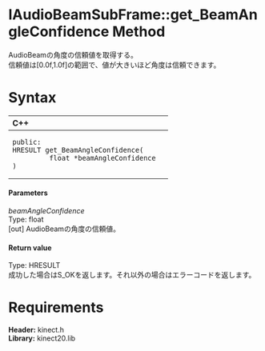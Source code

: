 IAudioBeamSubFrame::get\_BeamAngleConfidence Method  
===================================================  

AudioBeamの角度の信頼値を取得する。<br/>信頼値は[0.0f,1.0f]の範囲で、値が大きいほど角度は信頼できます。 <span id="syntaxSection"></span>

Syntax  
======  

<table>
<colgroup>
<col width="100%" />
</colgroup>
<thead>
<tr class="header">
<th align="left">C++</th>
</tr>
</thead>
<tbody>
<tr class="odd">
<td align="left"><pre><code>public:  
HRESULT get_BeamAngleConfidence(  
         float *beamAngleConfidence  
)</code></pre></td>
</tr>
</tbody>
</table>

<span id="ID4EG"></span>
#### Parameters  

*beamAngleConfidence*    
Type: float  
[out] AudioBeamの角度の信頼値。  

<span id="ID4EP"></span>
#### Return value  

Type: HRESULT  
成功した場合はS\_OKを返します。それ以外の場合はエラーコードを返します。  

<span id="requirements"></span>

Requirements  
============  

**Header:** kinect.h  
**Library:** kinect20.lib  



<!--Please do not edit the data in the comment block below.-->
<!--
TOCTitle : get_BeamAngleConfidence Method
RLTitle : IAudioBeamSubFrame::get_BeamAngleConfidence Method
KeywordK : get_BeamAngleConfidence method
KeywordK : IAudioBeamSubFrame::get_BeamAngleConfidence method
KeywordF : IAudioBeamSubFrame::get_BeamAngleConfidence
KeywordF : get_BeamAngleConfidence
KeywordF : Microsoft.Kinect.kinect.IAudioBeamSubFrame.get_BeamAngleConfidence(float@)
KeywordA : M:Microsoft.Kinect.kinect.IAudioBeamSubFrame.get_BeamAngleConfidence(float@)
AssetID : M:Microsoft.Kinect.kinect.IAudioBeamSubFrame.get_BeamAngleConfidence(float@)
Locale : en-us
CommunityContent : 1
APIType : Managed
APILocation : 
APIName : Microsoft.Kinect.kinect.IAudioBeamSubFrame::get_BeamAngleConfidence
TargetOS : Windows
TopicType : kbSyntax
DevLang : C++
DocSet : K4Wv2
ProjType : K4Wv2Proj
Technology : Kinect for Windows
Product : Kinect for Windows SDK v2
productversion : 20
-->
